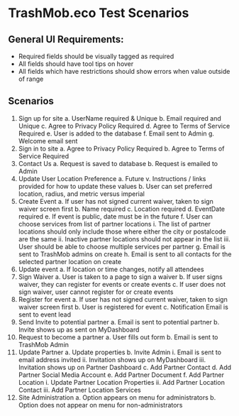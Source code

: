 # TrashMob.eco Test Scenarios

## General UI Requirements:

- Required fields should be visually tagged as required
- All fields should have tool tips on hover
- All fields which have restrictions should show errors when value outside of range

## Scenarios

1. Sign up for site
    a. UserName required & Unique
    b. Email required and Unique
    c. Agree to Privacy Policy Required
    d. Agree to Terms of Service Required
    e. User is added to the database
    f. Email sent to Admin
    g. Welcome email sent
2. Sign in to site
    a. Agree to Privacy Policy Required
    b. Agree to Terms of Service Required
3. Contact Us
    a. Request is saved to database
    b. Request is emailed to Admin
4. Update User Location Preference
    a. Future
        v. Instructions / links provided for how to update these values
    b. User can set preferred location, radius, and metric versus imperial
5. Create Event
    a. If user has not signed current waiver, taken to sign waiver screen first
    b. Name required
    c. Location required
    d. EventDate required
    e. If event is public, date must be in the future
    f. User can choose services from list of partner locations
        i. The list of partner locations should only include those where either the city or postalcode are the same
        ii. Inactive partner locations should not appear in the list
        iii. User should be able to choose multiple services per partner
    g. Email is sent to TrashMob admins on create
    h. Email is sent to all contacts for the selected partner location on create
6. Update event
    a. If location or time changes, notify all attendees
7. Sign Waiver
    a. User is taken to a page to sign a waiver
    b. If user signs waiver, they can register for events or create events
    c. If user does not sign waiver, user cannot register for or create events
8. Register for event
    a. If user has not signed current waiver, taken to sign waiver screen first
    b. User is registered for event
    c. Notification Email is sent to event lead
9. Send Invite to potential partner
    a. Email is sent to potential partner
    b. Invite shows up as sent on MyDashboard
10. Request to become a partner
    a. User fills out form
    b. Email is sent to TrashMob Admin
11. Update Partner
    a. Update properties
    b. Invite Admin
        i. Email is sent to email address invited
        ii. Invitation shows up on MyDashboard
        iii. Invitation shows up on Partner Dashboard
    c. Add Partner Contact
    d. Add Partner Social Media Account
    e. Add Partner Document
    f. Add Partner Location
        i. Update Partner Location Properties
        ii. Add Partner Location Contact
        iii. Add Partner Location Services
12. Site Administration
    a. Option appears on menu for administrators
    b. Option does not appear on menu for non-administrators
